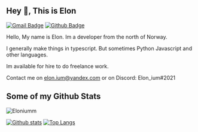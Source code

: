 ## Hey 👋, This is Elon
[![Gmail Badge](https://img.shields.io/badge/-elon.ium@yandex.com-c14438?style=flat&logo=Gmail&logoColor=white&link=mailto:elon.ium@yandex.com)](mailto:elon.ium@yandex.com) [![Github Badge](https://img.shields.io/badge/-Eloniumm-grey?style=flat&logo=github&logoColor=white&link=https://github.com/Eloniumm/)](https://www.github.com/Eloniumm/) <p align='left'>Hello, My name is Elon. Im a developer from the north of Norway.

I generally make things in typescript. But sometimes Python Javascript and other languages.

Im available for hire to do freelance work.

Contact me on elon.ium@yandex.com or on Discord: Elon_ium#2021</p>
## Some of my Github Stats
<p align=left> <img src=https://komarev.com/ghpvc/?username=Eloniumm alt=Eloniumm /> </p>

[![Github stats](https://github-readme-stats.vercel.app/api?username=Eloniumm&show_icons=true&include_all_commits=true)](https://github.com/Eloniumm/github-readme-stats)
[![Top Langs](https://github-readme-stats.vercel.app/api/top-langs/?username=Eloniumm&layout=compact)](https://github.com/Eloniumm/github-readme-stats)
